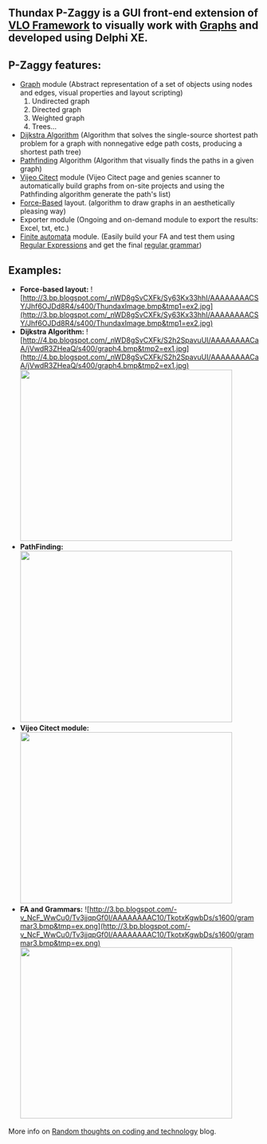 ## **Thundax P-Zaggy is a GUI front-end extension of [VLO Framework](http://sourceforge.net/projects/vloframework/) to visually work with [Graphs](http://en.wikipedia.org/wiki/Graph_(mathematics)) and developed using Delphi XE.** ##

## **P-Zaggy features:** ##

  * [Graph](http://en.wikipedia.org/wiki/Graph_(mathematics)) module (Abstract representation of a set of objects using nodes and edges, visual  properties and layout scripting)
    1. Undirected graph
    1. Directed graph
    1. Weighted graph
    1. Trees...
  * [Dijkstra Algorithm](http://en.wikipedia.org/wiki/Dijkstra's_algorithm) (Algorithm that solves the single-source shortest path problem for a graph with nonnegative edge path costs, producing a shortest path tree)
  * [Pathfinding](http://en.wikipedia.org/wiki/Pathfinding) Algorithm (Algorithm that visually finds the paths in a given graph)
  * [Vijeo Citect](http://www.schneider-electric.co.uk/sites/uk/en/products-services/automation-control/products-offer/human-machine-interface/hmi-scada-and-historian-software/vijeo-citect.page) module (Vijeo Citect page and genies scanner to automatically build graphs from on-site projects and using the Pathfinding algorithm generate the path's list)
  * [Force-Based](http://en.wikipedia.org/wiki/Force-based_algorithms_(graph_drawing)) layout. (algorithm to draw graphs in an aesthetically pleasing way)
  * Exporter module (Ongoing and on-demand module to export the results: Excel, txt, etc.)
  * [Finite automata](http://en.wikipedia.org/wiki/Finite-state_machine) module. (Easily build your FA and test them using [Regular Expressions](http://en.wikipedia.org/wiki/Regular_expression) and get the final [regular grammar](http://en.wikipedia.org/wiki/Regular_grammar))

## **Examples:** ##

  * **Force-based layout:**
![http://3.bp.blogspot.com/_nWD8gSvCXFk/Sy63Kx33hhI/AAAAAAAACSY/Jhf6OJDd8R4/s400/ThundaxImage.bmp&tmp1=ex2.jpg](http://3.bp.blogspot.com/_nWD8gSvCXFk/Sy63Kx33hhI/AAAAAAAACSY/Jhf6OJDd8R4/s400/ThundaxImage.bmp&tmp1=ex2.jpg)
  * **Dijkstra Algorithm:**
![http://4.bp.blogspot.com/_nWD8gSvCXFk/S2h2SpavuUI/AAAAAAAACaA/jVwdR3ZHeaQ/s400/graph4.bmp&tmp2=ex1.jpg](http://4.bp.blogspot.com/_nWD8gSvCXFk/S2h2SpavuUI/AAAAAAAACaA/jVwdR3ZHeaQ/s400/graph4.bmp&tmp2=ex1.jpg)
<a href='http://www.youtube.com/watch?feature=player_embedded&v=4qBXKS2-5M0' target='_blank'><img src='http://img.youtube.com/vi/4qBXKS2-5M0/0.jpg' width='425' height=344 /></a>
  * **PathFinding:**
<a href='http://www.youtube.com/watch?feature=player_embedded&v=A-nd7teiZNQ' target='_blank'><img src='http://img.youtube.com/vi/A-nd7teiZNQ/0.jpg' width='425' height=344 /></a>
  * **Vijeo Citect module:**
<a href='http://www.youtube.com/watch?feature=player_embedded&v=vLQZjk4V6KM' target='_blank'><img src='http://img.youtube.com/vi/vLQZjk4V6KM/0.jpg' width='425' height=344 /></a>
  * **FA and Grammars:**
![http://3.bp.blogspot.com/-v_NcF_WwCu0/Tv3jjqpGf0I/AAAAAAAAC10/TkotxKgwbDs/s1600/grammar3.bmp&tmp=ex.png](http://3.bp.blogspot.com/-v_NcF_WwCu0/Tv3jjqpGf0I/AAAAAAAAC10/TkotxKgwbDs/s1600/grammar3.bmp&tmp=ex.png)
<a href='http://www.youtube.com/watch?feature=player_embedded&v=hYA9NB0OjpI' target='_blank'><img src='http://img.youtube.com/vi/hYA9NB0OjpI/0.jpg' width='425' height=344 /></a>

More info on [Random thoughts on coding and technology](http://thundaxsoftware.blogspot.com/search/label/VLO%20Framework) blog.

